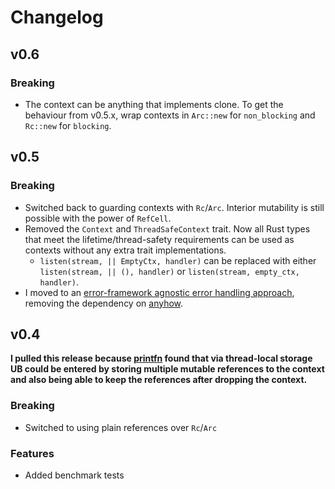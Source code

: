 # Changelog
## v0.6
### Breaking
- The context can be anything that implements clone. To get the behaviour from v0.5.x, wrap contexts in `Arc::new`
for `non_blocking` and `Rc::new` for `blocking`.

## v0.5
### Breaking
- Switched back to guarding contexts with `Rc`/`Arc`. Interior mutability is still possible with the power of `RefCell`.
- Removed the `Context` and `ThreadSafeContext` trait. Now all Rust types that meet the lifetime/thread-safety requirements
can be used as contexts without any extra trait implementations.
  - `listen(stream, || EmptyCtx, handler)` can be replaced with either `listen(stream, || (), handler)` or `listen(stream, empty_ctx, handler)`. 
- I moved to an [error-framework agnostic error handling approach](https://github.com/printfn/ees),
  removing the dependency on [anyhow](https://docs.rs/anyhow/1.0.40/anyhow/).

## v0.4
**I pulled this release because [printfn](https://github.com/printfn) found that via thread-local storage UB could be
entered by storing multiple mutable references to the context and also being able to keep the references after dropping
the context.**

### Breaking
- Switched to using plain references over `Rc`/`Arc`

### Features
- Added benchmark tests